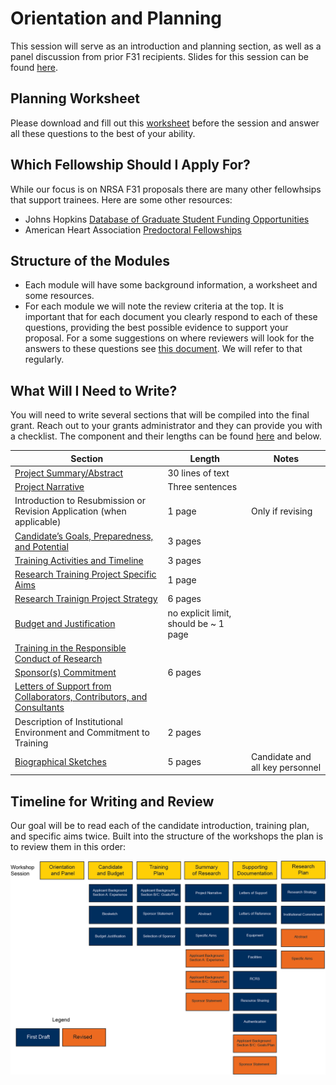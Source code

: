 # Orientation and Planning

This session will serve as an introduction and planning section, as well as a panel discussion from prior F31 recipients.  Slides for this session can be found [here](Documents/Slides/Orientation.pptx).

## Planning Worksheet

Please download and fill out this [worksheet](Documents/Planning_Worksheet.docx) before the session and answer all these questions to the best of your ability.

## Which Fellowship Should I Apply For?

While our focus is on NRSA F31 proposals there are many other fellowhsips that support trainees.  Here are some other resources:

* Johns Hopkins [Database of Graduate Student Funding Opportunities](https://research.jhu.edu/rdt/funding-opportunities/graduate/)
* American Heart Association [Predoctoral Fellowships](https://professional.heart.org/en/research-programs/aha-funding-opportunities/predoctoral-fellowship)

## Structure of the Modules

* Each module will have some background information, a worksheet and some resources.
* For each module we will note the review criteria at the top.  It is important that for each document you clearly respond to each of these questions, providing the best possible evidence to support your proposal.  For a some suggestions on where reviewers will look for the answers to these questions see [this document](Review_Criteria_NRSA.md).  We will refer to that regularly.

## What Will I Need to Write?

You will need to write several sections that will be compiled into the final grant.  Reach out to your grants administrator and they can provide you with a checklist.  The component and their lengths can be found [here](https://grants.nih.gov/grants/how-to-apply-application-guide/format-and-write/page-limits.htm#train) and below.


| Section | Length | Notes |
| ------------- | ------------- | ------|
| [Project Summary/Abstract](Aims.md)| 30 lines of text | |
| [Project Narrative](Aims.md)	| Three sentences | | 
| Introduction to Resubmission or Revision Application (when applicable) | 1 page | Only if revising | 
| [Candidate’s Goals, Preparedness, and Potential](Candidate.md) | 3 pages  | |
  [Training Activities and Timeline](Training_Plan.md) | 3 pages |  |
| [Research Training Project Specific Aims](Aims.md)	| 1 page | | 
| [Research Trainign Project Strategy](Research_Plan.md)	| 6 pages | | 
| [Budget and Justification](Budget.md) | no explicit limit, should be ~ 1 page | |
| [Training in the Responsible Conduct of Research](Supporting_Documents.md)	| | 
| [Sponsor(s) Commitment](Sponsor_Statement.md)	| 6 pages | | 
| [Letters of Support from Collaborators, Contributors, and Consultants](Supporting_Documents.md)	 | | 
| Description of Institutional Environment and Commitment to Training | 2 pages | 
| [Biographical Sketches](Candidate.md) | 5 pages | Candidate and all key personnel |  	

## Timeline for Writing and Review

Our goal will be to read each of the candidate introduction, training plan, and specific aims twice.  Built into the structure of the workshops the plan is to review them in this order:

![Timeline Diagram](Documents/Images/Workshop%20Timeline.png)